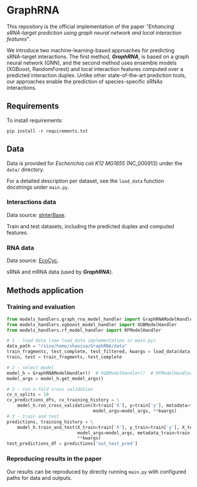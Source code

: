 # GraphRNA
This repository is the official implementation of the paper 
*"Enhancing sRNA-target prediction using graph neural network and local interaction features"*.

We introduce two machine-learning-based approaches for predicting sRNA-target interactions. The first method, ***GraphRNA***, is based on a graph neural network (GNN), and the second method uses ensemble models (XGBoost, RandomForest) and local interaction features computed over a predicted interaction duplex. Unlike other state-of-the-art prediction tools, our approaches enable the prediction of species-specific sRNAs interactions.

## Requirements

To install requirements:

```setup
pip install -r requirements.txt
```

## Data

Data is provided for *Escherichia coli K12 MG1655* (NC_000913) under the `data/` directory.

For a detailed description per dataset, see the `load_data` function docstrings under `main.py`.

### Interactions data
Data source: [sInterBase](https://academic.oup.com/bioinformatics/article/39/4/btad172/7115836).

Train and test datasets, including the predicted duplex and computed features.

### RNA data
Data source: [EcoCyc](https://ecocyc.org/).

sRNA and mRNA data (used by ***GraphRNA***).



## Methods application

### Training and evaluation
```python
from models_handlers.graph_rna_model_handler import GraphRNAModelHandler
from models_handlers.xgboost_model_handler import XGBModelHandler
from models_handlers.rf_model_handler import RFModelHandler

# 1 - load data (see load_data implementation in main.py)  
data_path = "/sise/home/shanisa/GraphRNA/data"
train_fragments, test_complete, test_filtered, kwargs = load_data(data_path=data_path)
train, test = train_fragments, test_complete

# 2 - select model
model_h = GraphRNAModelHandler()  # XGBModelHandler()  # RFModelHandler()
model_args = model_h.get_model_args()

# 2 - run n-fold cross validation
cv_n_splits = 10
cv_predictions_dfs, cv_training_history = \
    model_h.run_cross_validation(X=train['X'], y=train['y'], metadata=train['metadata'], n_splits=cv_n_splits,
                                 model_args=model_args, **kwargs)
# 3 - train and test
predictions, training_history = \
    model_h.train_and_test(X_train=train['X'], y_train=train['y'], X_test=test['X'], y_test=test['y'], 
                           model_args=model_args, metadata_train=train['metadata'], metadata_test=test['metadata'], 
                           **kwargs)
test_predictions_df = predictions['out_test_pred']
```
### Reproducing results in the paper

Our results can be reproduced by directly running `main.py` with configured paths for data and outputs.